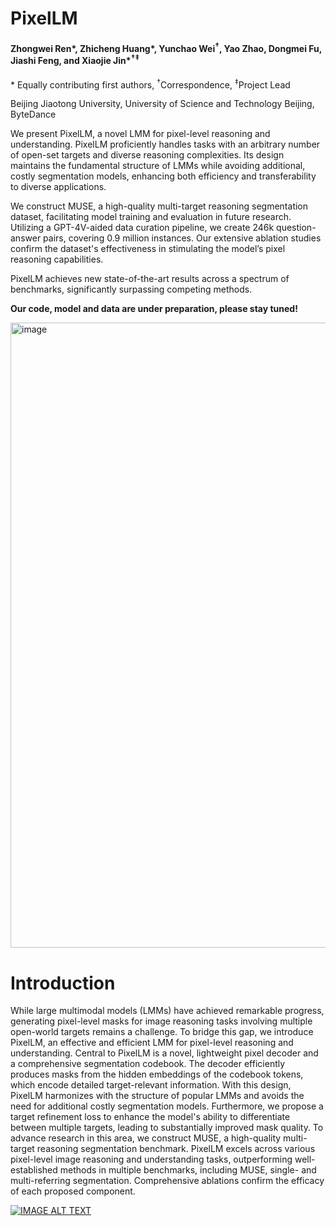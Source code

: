 # PixelLM
#### Zhongwei Ren\*, Zhicheng Huang\*, Yunchao Wei<sup>&dagger;</sup>, Yao Zhao, Dongmei Fu, Jiashi Feng, and Xiaojie Jin\*<sup>&dagger;</sup><sup>&ddagger;</sup>
\* Equally contributing first authors, <sup>&dagger;</sup>Correspondence, <sup>&ddagger;</sup>Project Lead

Beijing Jiaotong University, University of Science and Technology Beijing, ByteDance

We present PixelLM, a novel LMM for pixel-level reasoning and understanding. PixelLM proficiently handles tasks with an arbitrary number of open-set targets and diverse reasoning complexities. Its design maintains the fundamental structure of LMMs while avoiding additional, costly segmentation models, enhancing both efficiency and transferability to diverse applications. 

We construct MUSE, a high-quality multi-target reasoning segmentation dataset, facilitating model training and evaluation in future research. Utilizing a GPT-4V-aided data curation pipeline, we create 246k question-answer pairs, covering 0.9 million instances. Our extensive ablation studies confirm the dataset's effectiveness in stimulating the model’s pixel reasoning capabilities.

PixelLM achieves new state-of-the-art results across a spectrum of benchmarks, significantly surpassing competing methods.

**Our code, model and data are under preparation, please stay tuned!**


<img width="1000" alt="image" src='fig/results_show_v5.png'>

# Introduction
While large multimodal models (LMMs) have achieved remarkable progress, generating pixel-level masks for image reasoning tasks involving multiple open-world targets remains a challenge. To bridge this gap, we introduce PixelLM, an effective and efficient LMM for pixel-level reasoning and understanding. Central to PixelLM is a novel, lightweight pixel decoder and a comprehensive segmentation codebook. The decoder efficiently produces masks from the hidden embeddings of the codebook tokens, which encode detailed target-relevant information. With this design, PixelLM harmonizes with the structure of popular LMMs and avoids the need for additional costly segmentation models. Furthermore, we propose a target refinement loss to enhance the model's ability to differentiate between multiple targets, leading to substantially improved mask quality. To advance research in this area, we construct MUSE, a high-quality multi-target reasoning segmentation benchmark. PixelLM excels across various pixel-level image reasoning and understanding tasks, outperforming well-established methods in multiple benchmarks, including MUSE, single-
and multi-referring segmentation. Comprehensive ablations confirm the efficacy of each proposed component.


[![IMAGE ALT TEXT](http://img.youtube.com/vi/sw2co_xaqPA/0.jpg)](https://www.youtube.com/watch?v=sw2co_xaqPA "PixelLM Demo")